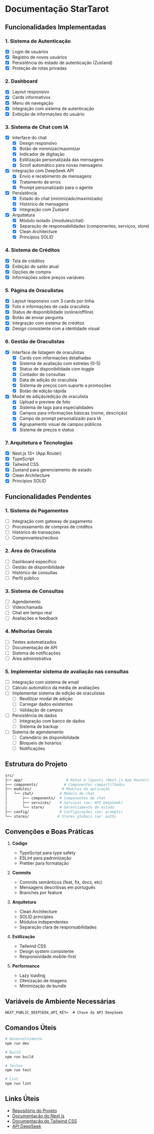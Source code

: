 # Documentação StarTarot

## Funcionalidades Implementadas

### 1. Sistema de Autenticação
- [x] Login de usuários
- [x] Registro de novos usuários
- [x] Persistência do estado de autenticação (Zustand)
- [x] Proteção de rotas privadas

### 2. Dashboard
- [x] Layout responsivo
- [x] Cards informativos
- [x] Menu de navegação
- [x] Integração com sistema de autenticação
- [x] Exibição de informações do usuário

### 3. Sistema de Chat com IA
- [x] Interface do chat
  - [x] Design responsivo
  - [x] Botão de minimizar/maximizar
  - [x] Indicador de digitação
  - [x] Estilização personalizada das mensagens
  - [x] Scroll automático para novas mensagens
- [x] Integração com DeepSeek API
  - [x] Envio e recebimento de mensagens
  - [x] Tratamento de erros
  - [x] Prompt personalizado para o agente
- [x] Persistência
  - [x] Estado do chat (minimizado/maximizado)
  - [x] Histórico de mensagens
  - [x] Integração com Zustand
- [x] Arquitetura
  - [x] Módulo isolado (/modules/chat)
  - [x] Separação de responsabilidades (componentes, serviços, store)
  - [x] Clean Architecture
  - [x] Princípios SOLID

### 4. Sistema de Créditos
- [x] Tela de créditos
- [x] Exibição do saldo atual
- [x] Opções de compra
- [x] Informações sobre preços variáveis

### 5. Página de Oraculistas
- [x] Layout responsivo com 3 cards por linha
- [x] Foto e informações de cada oraculista
- [x] Status de disponibilidade (online/offline)
- [x] Botão de enviar pergunta
- [x] Integração com sistema de créditos
- [x] Design consistente com a identidade visual

### 6. Gestão de Oraculistas
- [x] Interface de listagem de oraculistas
  - [x] Cards com informações detalhadas
  - [x] Sistema de avaliação com estrelas (0-5)
  - [x] Status de disponibilidade com toggle
  - [x] Contador de consultas
  - [x] Data de adição do oraculista
  - [x] Sistema de preços com suporte a promoções
  - [x] Botão de edição rápida

- [x] Modal de adição/edição de oraculista
  - [x] Upload e preview de foto
  - [x] Sistema de tags para especialidades
  - [x] Campos para informações básicas (nome, descrição)
  - [x] Campo de prompt personalizado para IA
  - [x] Agrupamento visual de campos públicos
  - [x] Sistema de preços e status

### 7. Arquitetura e Tecnologias
- [x] Next.js 13+ (App Router)
- [x] TypeScript
- [x] Tailwind CSS
- [x] Zustand para gerenciamento de estado
- [x] Clean Architecture
- [x] Princípios SOLID

## Funcionalidades Pendentes

### 1. Sistema de Pagamentos
- [ ] Integração com gateway de pagamento
- [ ] Processamento de compras de créditos
- [ ] Histórico de transações
- [ ] Comprovantes/recibos

### 2. Área do Oraculista
- [ ] Dashboard específico
- [ ] Gestão de disponibilidade
- [ ] Histórico de consultas
- [ ] Perfil público

### 3. Sistema de Consultas
- [ ] Agendamento
- [ ] Videochamada
- [ ] Chat em tempo real
- [ ] Avaliações e feedback

### 4. Melhorias Gerais
- [ ] Testes automatizados
- [ ] Documentação de API
- [ ] Sistema de notificações
- [ ] Área administrativa

### 5. Implementar sistema de avaliação nas consultas
- [ ] Integração com sistema de email
- [ ] Cálculo automático da média de avaliações
- [ ] Implementar sistema de edição de oraculistas
  - [ ] Reutilizar modal de adição
  - [ ] Carregar dados existentes
  - [ ] Validação de campos
- [ ] Persistência de dados
  - [ ] Integração com banco de dados
  - [ ] Sistema de backup
- [ ] Sistema de agendamento
  - [ ] Calendário de disponibilidade
  - [ ] Bloqueio de horários
  - [ ] Notificações

## Estrutura do Projeto

```bash
src/
├── app/                    # Rotas e layouts (Next.js App Router)
├── components/            # Componentes compartilhados
├── modules/              # Módulos da aplicação
│   └── chat/            # Módulo de chat
│       ├── components/  # Componentes do chat
│       ├── services/    # Serviços (ex: API DeepSeek)
│       └── store/       # Gerenciamento de estado
├── config/              # Configurações (ex: prompts)
└── stores/             # Stores globais (ex: auth)
```

## Convenções e Boas Práticas

1. **Código**
   - TypeScript para type safety
   - ESLint para padronização
   - Prettier para formatação

2. **Commits**
   - Commits semânticos (feat, fix, docs, etc)
   - Mensagens descritivas em português
   - Branches por feature

3. **Arquitetura**
   - Clean Architecture
   - SOLID principles
   - Módulos independentes
   - Separação clara de responsabilidades

4. **Estilização**
   - Tailwind CSS
   - Design system consistente
   - Responsividade mobile-first

5. **Performance**
   - Lazy loading
   - Otimização de imagens
   - Minimização de bundle

## Variáveis de Ambiente Necessárias

```env
NEXT_PUBLIC_DEEPSEEK_API_KEY=  # Chave da API DeepSeek
```

## Comandos Úteis

```bash
# Desenvolvimento
npm run dev

# Build
npm run build

# Testes
npm run test

# Lint
npm run lint
```

## Links Úteis

- [Repositório do Projeto](https://github.com/seu-usuario/appTarot)
- [Documentação do Next.js](https://nextjs.org/docs)
- [Documentação do Tailwind CSS](https://tailwindcss.com/docs)
- [API DeepSeek](https://deepseek.com/docs)
